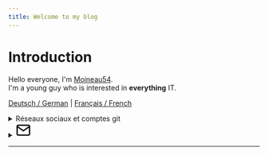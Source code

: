 ```yaml
---
title: Welcome to my blog
---
```


# Introduction

Hello everyone, I'm [Moineau54](https://github.com/Moineau54).\
I'm a young guy who is interested in **everything** IT.

[Deutsch / German](https://moineau54.github.io/Moineau-s-german-tech-corner/) | [Français / French](https://moineau54.github.io/Moineau-s-french-tech-corner/)

<details>
    <summary>Réseaux sociaux et comptes git</summary>
        <a href="https://gitlab.com/Moineau54"><img src="logos/gitlab_logo.png" alt="https://gitlab.com/Moineau54" width="30"></a>
        <a href="https://github.com/Moineau54"><img src="logos/github_logo.png" alt="https://github.com/Moineau54" width="30"></a>
        <a href="https://www.linkedin.com/in/f%C3%A9lix-juill%C3%A9-93699831b/"><img src="logos/linkedin_logo.png" alt="https://www.linkedin.com/in/f%C3%A9lix-juill%C3%A9-93699831b/" width="30"></a>
</details>

<details> <summary><img src="logos/mail_icon.png" alt="mailto:Felixsblog@proton.me" width="30"></summary> 


Felixsblog@proton.me

</details> 



---

